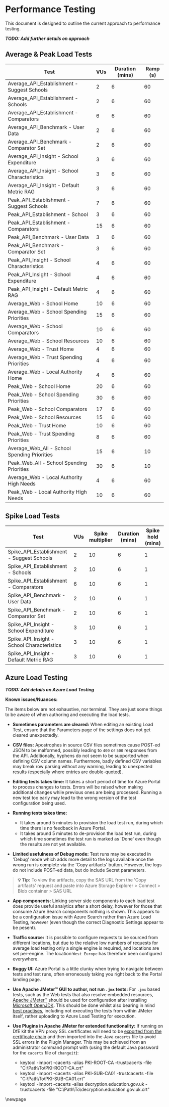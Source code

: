 # Performance Testing

This document is designed to outline the current approach to performance testing.

**_TODO: Add further details on approach_**

## Average & Peak Load Tests

| Test                                         | VUs | Duration (mins) | Ramp (s) |
|----------------------------------------------|-----|-----------------|----------|
| Average_API_Establishment - Suggest Schools  | 2   | 6               | 60       |
| Average_API_Establishment - Schools          | 2   | 6               | 60       |
| Average_API_Establishment - Comparators      | 6   | 6               | 60       |
| Average_API_Benchmark - User Data            | 2   | 6               | 60       |
| Average_API_Benchmark - Comparator Set       | 2   | 6               | 60       |
| Average_API_Insight - School Expenditure     | 3   | 6               | 60       |
| Average_API_Insight - School Characteristics | 3   | 6               | 60       |
| Average_API_Insight - Default Metric RAG     | 3   | 6               | 60       |
| Peak_API_Establishment - Suggest Schools     | 7   | 6               | 60       |
| Peak_API_Establishment - School              | 3   | 6               | 60       |
| Peak_API_Establishment - Comparators         | 15  | 6               | 60       |
| Peak_API_Benchmark - User Data               | 3   | 6               | 60       |
| Peak_API_Benchmark - Comparator Set          | 3   | 6               | 60       |
| Peak_API_Insight - School Characteristics    | 4   | 6               | 60       |
| Peak_API_Insight - School Expenditure        | 4   | 6               | 60       |
| Peak_API_Insight - Default Metric RAG        | 4   | 6               | 60       |
| Average_Web - School Home                    | 10  | 6               | 60       |
| Average_Web - School Spending Priorities     | 15  | 6               | 60       |
| Average_Web - School Comparators             | 10  | 6               | 60       |
| Average_Web - School Resources               | 10  | 6               | 60       |
| Average_Web - Trust Home                     | 4   | 6               | 60       |
| Average_Web - Trust Spending Priorities      | 4   | 6               | 60       |
| Average_Web - Local Authority Home           | 4   | 6               | 60       |
| Peak_Web - School Home                       | 20  | 6               | 60       |
| Peak_Web - School Spending Priorities        | 30  | 6               | 60       |
| Peak_Web - School Comparators                | 17  | 6               | 60       |
| Peak_Web - School Resources                  | 15  | 6               | 60       |
| Peak_Web - Trust Home                        | 10  | 6               | 60       |
| Peak_Web - Trust Spending Priorities         | 8   | 6               | 60       |
| Average_Web_All - School Spending Priorities | 15  | 6               | 10       |
| Peak_Web_All - School Spending Priorities    | 30  | 6               | 10       |
| Average_Web - Local Authority High Needs     | 4   | 6               | 60       |
| Peak_Web - Local Authority High Needs        | 10  | 6               | 60       |

## Spike Load Tests

| Test                                       | VUs | Spike multiplier | Duration (mins) | Spike hold (mins) |
|--------------------------------------------|-----|------------------|-----------------|-------------------|
| Spike_API_Establishment - Suggest Schools  | 2   | 10               | 6               | 1                 |
| Spike_API_Establishment - Schools          | 2   | 10               | 6               | 1                 |
| Spike_API_Establishment - Comparators      | 6   | 10               | 6               | 1                 |
| Spike_API_Benchmark - User Data            | 2   | 10               | 6               | 1                 |
| Spike_API_Benchmark - Comparator Set       | 2   | 10               | 6               | 1                 |
| Spike_API_Insight - School Expenditure     | 3   | 10               | 6               | 1                 |
| Spike_API_Insight - School Characteristics | 3   | 10               | 6               | 1                 |
| Spike_API_Insight - Default Metric RAG     | 3   | 10               | 6               | 1                 |

## Azure Load Testing

**_TODO: Add details on Azure Load Testing_**

**Known issues/Nuances:**

The items below are not exhaustive, nor terminal. They are just some things to be aware of when authoring and executing the load tests.

- **Sometimes parameters are cleared:** When editing an existing Load Test, ensure that the Parameters page of the settings does not get cleared unexpectedly.

- **CSV files:** Apostrophes in source CSV files sometimes cause POST-ed JSON to be malformed, possibly leading to `400` or `500` responses from the API.
Additionally, hyphens do not seem to be supported when defining CSV column names. Furthermore, badly defined CSV variables may break row parsing without any warning, leading to unexpected results (especially where entries are double-quoted).

- **Editing tests takes time:** It takes a short period of time for Azure Portal to process changes to tests.
Errors will be raised when making additional changes while previous ones are being processed.
Running a new test too early may lead to the wrong version of the test configuration being used.

- **Running tests takes time:**
  - It takes around 5 minutes to provision the load test run, during which time there is no feedback in Azure Portal.
  - It takes around 5 minutes to de-provision the load test run, during which time sometimes the test run is marked as 'Done' even though the results are not yet available.

- **Limited usefulness of Debug mode:** Test runs may be executed in 'Debug' mode which adds more detail to the logs available once the wrong run is complete via the 'Copy artifacts' button.
However, the logs do not include POST-ed data, but do include Secret parameters.

> **💡 Tip:** To view the artifacts, copy the SAS URL from the 'Copy artifacts' request and paste into Azure Storage Explorer > Connect > Blob container > SAS URL

- **App components:** Linking server side components to each load test does provide useful analytics after a short delay, however for those that consume Azure Search components nothing is shown. This appears to be a configuration issue with Azure Search rather than Azure Load Testing, however (even though the correct Diagnostic Settings appear to be pesent).

- **Traffic source:** It is possible to configure requests to be sourced from different locations, but due to the relative low numbers of requests for average load testing only a single engine is required, and locations are set per-engine. The location `West Europe` has therefore been configured everywhere.

- **Buggy UI:** Azure Portal is a little clunky when trying to navigate between tests and test runs, often erroneously taking you right back to the Portal landing page.

- **Use Apache JMeter™ GUI to author, not run `.jmx` tests:** For `.jmx` based tests, such as the Web tests that also resolve embedded resources, [Apache JMeter™](https://jmeter.apache.org/) should be used for configuration after installing [Microsoft OpenJDK](https://www.microsoft.com/openjdk). This should be done whilst also bearing in mind [best practises](https://www.blazemeter.com/blog/web-testing-jmeter), including not executing the tests from within JMeter itself, rather uploading to Azure Load Testing for execution.

- **Use Plugins in Apache JMeter for extended functionality:** If running on DfE kit the VPN proxy SSL certificates will need to be [exported from the certificate chain](https://mattferderer.com/fix-git-self-signed-certificate-in-certificate-chain-on-windows) and then imported into the Java `cacerts` file to avoid SSL errors in the Plugin Manager. This may be achieved from an administrator command prompt with (using the default Java password for the `cacerts` file of `changeit`):
  - keytool -import -cacerts -alias PKI-ROOT-CA -trustcacerts -file "C:\Path\To\PKI-ROOT-CA.crt"
  - keytool -import -cacerts -alias PKI-SUB-CA01 -trustcacerts -file "C:\Path\To\PKI-SUB-CA01.crt"
  - keytool -import -cacerts -alias decryption.education.gov.uk -trustcacerts -file "C:\Path\To\decryption.education.gov.uk.crt"

<!-- Leave the rest of this page blank -->
\newpage
